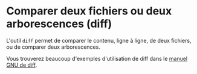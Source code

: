 # Comparer deux fichiers ou deux arborescences (diff)

L'outil `diff` permet de comparer le contenu, ligne à ligne, de deux fichiers, ou de comparer deux arborescences.

Vous trouverez beaucoup d'exemples d'utilisation de diff dans le [manuel GNU de
diff](https://www.gnu.org/software/diffutils/manual/html_node/index.html).
